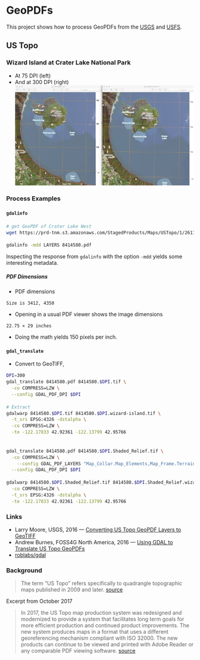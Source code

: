 # GeoPDFs

This project shows how to process GeoPDFs from the [USGS](https://viewer.nationalmap.gov/basic/) and [USFS](https://data.fs.usda.gov/geodata/rastergateway/states-regions/states.php).  

## US Topo

### Wizard Island at Crater Lake National Park

* At 75 DPI (left)
* And at 300 DPI (right)
![](assets/readme-wizard-island.png)

### Process Examples

#### `gdalinfo`
```bash
# get GeoPDF of Crater Lake West
wget https://prd-tnm.s3.amazonaws.com/StagedProducts/Maps/USTopo/1/26110/8414580.pdf

gdalinfo -mdd LAYERS 8414580.pdf

```

Inspecting the response from `gdalinfo` with the option `-mdd` yields some interesting metadata.

##### PDF Dimensions

* PDF dimensions

```
Size is 3412, 4350
```

* Opening in a usual PDF viewer shows the image dimensions

```
22.75 × 29 inches
```

* Doing the math yields 150 pixels per inch.

#### `gdal_translate`

* Convert to GeoTIFF,

``` bash
DPI=300
gdal_translate 8414580.pdf 8414580.$DPI.tif \
  -co COMPRESS=LZW \
  --config GDAL_PDF_DPI $DPI

# Extract
gdalwarp 8414580.$DPI.tif 8414580.$DPI.wizard-island.tif \
  -t_srs EPSG:4326 -dstalpha \
  -co COMPRESS=LZW \
  -te -122.17833 42.92361 -122.13799 42.95766


gdal_translate 8414580.pdf 8414580.$DPI.Shaded_Relief.tif \
  -co COMPRESS=LZW \
    --config GDAL_PDF_LAYERS "Map_Collar.Map_Elements,Map_Frame.Terrain.Shaded_Relief" \
  --config GDAL_PDF_DPI $DPI

gdalwarp 8414580.$DPI.Shaded_Relief.tif 8414580.$DPI.Shaded_Relief.wizard-island.tif \
  -co COMPRESS=LZW \
  -t_srs EPSG:4326 -dstalpha \
  -te -122.17833 42.92361 -122.13799 42.95766

```


### Links

* Larry Moore, USGS, 2016 — [Converting US Topo GeoPDF Layers to GeoTIFF](https://nationalmap.gov/ustopo/documents/ustopo2gtif_current.pdf)
* Andrew Burnes, FOSS4G North America, 2016 — [Using GDAL
to Translate
US Topo GeoPDFs](https://2016.foss4g-na.org/sites/default/files/slides/using-gdal-to-translate-us-topo-geopdf.pdf)
* [roblabs/gdal](https://hub.docker.com/r/roblabs/gdal/)

### Background
> The term “US Topo” refers specifically to quadrangle topographic maps published in 2009 and later. [source][1]

Excerpt from October 2017

> In 2017, the US Topo map production system was redesigned and modernized to provide a system that facilitates long term goals for more efficient production and continued product improvements. The new system produces maps in a format that uses a different georeferencing mechanism compliant with ISO 32000. The new products can continue to be viewed and printed with Adobe Reader or any comparable PDF viewing software. [source][2]





[1]: https://nationalmap.gov/ustopo/index.html
[2]: https://nationalmap.gov/ustopo/about.html
